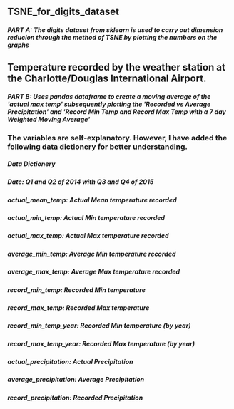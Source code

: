 ## TSNE_for_digits_dataset
##### PART A: The digits dataset from sklearn is used to carry out dimension reducion through the method of TSNE by plotting the numbers on the graphs
## Temperature recorded by the weather station at the Charlotte/Douglas International Airport.
##### PART B: Uses pandas dataframe to create a moving average of the 'actual max temp' subsequently plotting the 'Recorded vs Average Precipitation' and 'Record Min Temp and Record Max Temp with a 7 day Weighted Moving Average'

### The variables are self-explanatory. However, I have added the following data dictionery for better understanding.

##### Data Dictionery
##### Date: Q1 and Q2 of 2014 with Q3 and Q4 of 2015
##### actual_mean_temp: Actual Mean temperature recorded
##### actual_min_temp: Actual Min temperature recorded
##### actual_max_temp: Actual Max temperature recorded
##### average_min_temp: Average Min temperature recorded
##### average_max_temp: Average Max temperature recorded
##### record_min_temp: Recorded Min temperature
##### record_max_temp: Recorded Max temperature
##### record_min_temp_year: Recorded Min temperature (by year)
##### record_max_temp_year: Recorded Max temperature (by year)
##### actual_precipitation: Actual Precipitation
##### average_precipitation: Average Precipitation
##### record_precipitation: Recorded Precipitation
